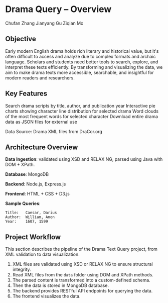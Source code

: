 # Drama Query – Overview

Chufan Zhang
Jianyang Gu
Ziqian Mo

## Objective

Early modern English drama holds rich literary and historical value, but it's often difficult to access and analyze due to complex formats and archaic language. Scholars and students need better tools to search, explore, and interpret these texts efficiently. By transforming and visualizing the data, we aim to make drama texts more accessible, searchable, and insightful for modern readers and researchers.

## Key Features

Search drama scripts by title, author, and publication year
Interactive pie charts showing character line distribution for selected drama
Word clouds of the most frequent words for selected character
Download entire drama data as JSON files for external use

Data Source: Drama XML files from DraCor.org

## Architecture Overview

**Data Ingestion**:
validated using XSD and RELAX NG, parsed using Java with DOM + XPath.

**Database**:
MongoDB

**Backend**:
Node.js, Express.js

**Frontend**:
HTML + CSS + D3.js

**Sample Queries**:
```
Title:   Caesar, Darius
Author:  William, Anon  
Year:    1607, 1599
```

## Project Workflow

This section describes the pipeline of the Drama Text Query project, from XML validation to data visualization.

1. XML files are validated using XSD or RELAX NG to ensure structural integrity.
2. Read XML files from the `data` folder using DOM and XPath methods.
3. The parsed content is transformed into a custom-defined schema.
4. Then the data is stored in MongoDB database.
5. The backend provides RESTful API endpoints for querying the data.
6. The frontend visualizes the data.
